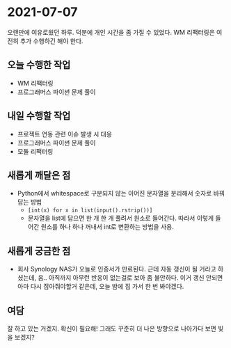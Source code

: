 # 2021-07-07

오랜만에 여유로웠던 하루. 덕분에 개인 시간을 좀 가질 수 있었다. WM 리팩터링은 여전히 추가 수행하긴 해야 한다.

## 오늘 수행한 작업

- WM 리팩터링
- 프로그래머스 파이썬 문제 풀이

## 내일 수행할 작업

- 프로젝트 연동 관련 이슈 발생 시 대응
- 프로그래머스 파이썬 문제 풀이
- 모듈 리팩터링

## 새롭게 깨달은 점

- Python에서 whitespace로 구분되지 않는 이어진 문자열을 분리해서 숫자로 바꿔 담는 방법
    - `[int(x) for x in list(input().rstrip())]`
    - 문자열을 list에 담으면 한 개 한 개 풀려서 원소로 들어간다. 따라서 이렇게 들어간 원소를 하나 하나 꺼내서 int로 변환하는 방법을 사용.

## 새롭게 궁금한 점

- 회사 Synology NAS가 오늘로 인증서가 만료된다. 근데 자동 갱신이 될 거라고 하셨는데, 음.. 아직까지 아무런 반응이 없는걸로 보아 좀 불안하다. 이거 갱신 안되면 아마 다시 잡아줘야할거 같은데, 오늘 밤에 집 가서 한 번 봐야겠다.

## 여담

잘 하고 있는 거겠지. 확신이 필요해! 그래도 꾸준히 더 나은 방향으로 나아가다 보면 빛을 보겠지?